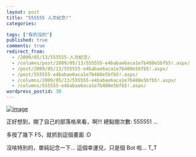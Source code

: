 ```yaml
---
layout: post
title: "555555 人次紀念!"
categories:

tags: ["有的沒的"]
published: true
comments: true
redirect_from:
  - /2009/05/13/555555-人次紀念/
  - /columns/post/2009/05/13/555555-e4babae6aca1e7b480e5bfb5!.aspx/
  - /post/2009/05/13/555555-e4babae6aca1e7b480e5bfb5!.aspx/
  - /post/555555-e4babae6aca1e7b480e5bfb5!.aspx/
  - /columns/2009/05/13/555555-e4babae6aca1e7b480e5bfb5!.aspx/
  - /columns/555555-e4babae6aca1e7b480e5bfb5!.aspx/
wordpress_postid: 38
---
```


[![image](/images/2009-05-13-555555-page-views-milestone/image_thumb.png)](/wp-content/be-files/WindowsLiveWriter/555555_DBB7/image_2.png)

正好想到，開了自己的部落格來看，啊!!! 總點閱次數: 555551 ...

多按了幾下 F5，就抓到這個畫面 :D

沒啥特別的，單純記念一下... 這個幸運兒，只是個 Bot 啦... T_T
